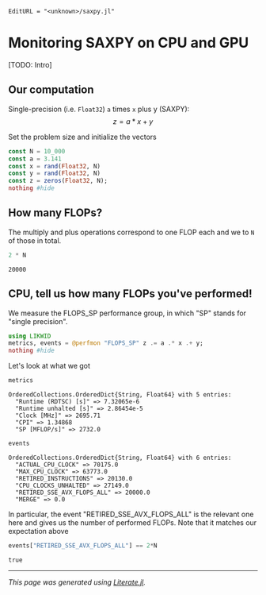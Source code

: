 ```@meta
EditURL = "<unknown>/saxpy.jl"
```

# Monitoring SAXPY on CPU and GPU

[TODO: Intro]

## Our computation
Single-precision (i.e. `Float32`) `a` times `x` plus y (SAXPY):
$$ z = a * x + y $$

Set the problem size and initialize the vectors

````julia
const N = 10_000
const a = 3.141
const x = rand(Float32, N)
const y = rand(Float32, N)
const z = zeros(Float32, N);
nothing #hide
````

## How many FLOPs?
The multiply and plus operations correspond to one FLOP each and we to `N` of those in total.

````julia
2 * N
````

````
20000
````

## CPU, tell us how many FLOPs you've performed!
We measure the FLOPS_SP performance group, in which "SP" stands for "single precision".

````julia
using LIKWID
metrics, events = @perfmon "FLOPS_SP" z .= a .* x .+ y;
nothing #hide
````

Let's look at what we got

````julia
metrics
````

````
OrderedCollections.OrderedDict{String, Float64} with 5 entries:
  "Runtime (RDTSC) [s]" => 7.32065e-6
  "Runtime unhalted [s]" => 2.86454e-5
  "Clock [MHz]" => 2695.71
  "CPI" => 1.34868
  "SP [MFLOP/s]" => 2732.0
````

````julia
events
````

````
OrderedCollections.OrderedDict{String, Float64} with 6 entries:
  "ACTUAL_CPU_CLOCK" => 70175.0
  "MAX_CPU_CLOCK" => 63773.0
  "RETIRED_INSTRUCTIONS" => 20130.0
  "CPU_CLOCKS_UNHALTED" => 27149.0
  "RETIRED_SSE_AVX_FLOPS_ALL" => 20000.0
  "MERGE" => 0.0
````

In particular, the event "RETIRED_SSE_AVX_FLOPS_ALL" is the relevant one here and gives us the number of performed FLOPs. Note that it matches our expectation above

````julia
events["RETIRED_SSE_AVX_FLOPS_ALL"] == 2*N
````

````
true
````

---

*This page was generated using [Literate.jl](https://github.com/fredrikekre/Literate.jl).*

